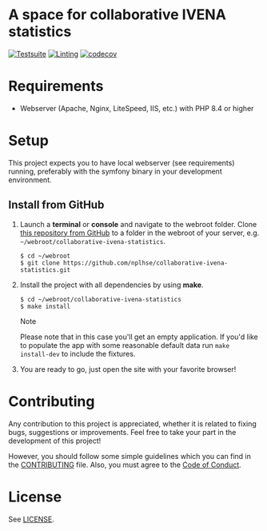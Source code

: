 # A space for collaborative IVENA statistics

[![Testsuite](https://github.com/nplhse/collaborative-ivena-statistics/actions/workflows/tests.yml/badge.svg)](https://github.com/nplhse/collaborative-ivena-statistics/actions/workflows/tests.yml) [![Linting](https://github.com/nplhse/collaborative-ivena-statistics/actions/workflows/lint.yml/badge.svg)](https://github.com/nplhse/collaborative-ivena-statistics/actions/workflows/lint.yml) [![codecov](https://codecov.io/gh/nplhse/collaborative-ivena-statistics/graph/badge.svg?token=0MQSZG4OTM)](https://codecov.io/gh/nplhse/collaborative-ivena-statistics)

# Requirements
-   Webserver (Apache, Nginx, LiteSpeed, IIS, etc.) with PHP 8.4 or higher

# Setup
This project expects you to have local webserver (see requirements) running,
preferably with the symfony binary in your development environment.

## Install from GitHub
1. Launch a **terminal** or **console** and navigate to the webroot folder.
   Clone [this repository from GitHub](https://github.com/nplhse/collaborative-ivena-statistics) to
   a folder in the webroot of your server, e.g. `~/webroot/collaborative-ivena-statistics`.

    ```
    $ cd ~/webroot
    $ git clone https://github.com/nplhse/collaborative-ivena-statistics.git
    ```

2. Install the project with all dependencies by using **make**.

    ```
    $ cd ~/webroot/collaborative-ivena-statistics
    $ make install
    ``` 

   > [!NOTE]
   > Please note that in this case you'll get an empty application. If you'd
   like to populate the app with some reasonable default data run `make
      install-dev` to include the fixtures.

3. You are ready to go, just open the site with your favorite browser!

# Contributing
Any contribution to this project is appreciated, whether it is related to
fixing bugs, suggestions or improvements. Feel free to take your part in the
development of this project!

However, you should follow some simple guidelines which you can find in the
[CONTRIBUTING](CONTRIBUTING.md) file. Also, you must agree to the
[Code of Conduct](CODE_OF_CONDUCT.md).

# License
See [LICENSE](LICENSE.md).
